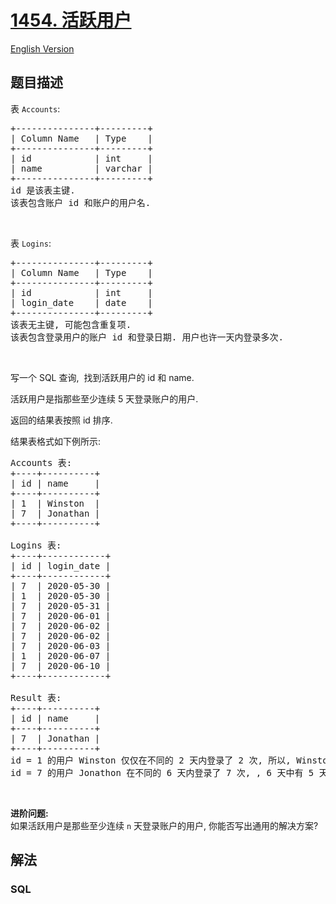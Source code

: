 # [1454. 活跃用户](https://leetcode-cn.com/problems/active-users)

[English Version](/solution/1400-1499/1454.Active%20Users/README_EN.md)

## 题目描述

<!-- 这里写题目描述 -->

<p>表 <code>Accounts</code>:</p>

<pre>
+---------------+---------+
| Column Name   | Type    |
+---------------+---------+
| id            | int     |
| name          | varchar |
+---------------+---------+
id 是该表主键.
该表包含账户 id 和账户的用户名.
</pre>

<p> </p>

<p>表 <code>Logins</code>:</p>

<pre>
+---------------+---------+
| Column Name   | Type    |
+---------------+---------+
| id            | int     |
| login_date    | date    |
+---------------+---------+
该表无主键, 可能包含重复项.
该表包含登录用户的账户 id 和登录日期. 用户也许一天内登录多次.
</pre>

<p> </p>

<p>写一个 SQL 查询,  找到活跃用户的 id 和 name.</p>

<p>活跃用户是指那些至少连续 5 天登录账户的用户.</p>

<p>返回的结果表按照 id 排序.</p>

<p>结果表格式如下例所示:</p>

<pre>
Accounts 表:
+----+----------+
| id | name     |
+----+----------+
| 1  | Winston  |
| 7  | Jonathan |
+----+----------+

Logins 表:
+----+------------+
| id | login_date |
+----+------------+
| 7  | 2020-05-30 |
| 1  | 2020-05-30 |
| 7  | 2020-05-31 |
| 7  | 2020-06-01 |
| 7  | 2020-06-02 |
| 7  | 2020-06-02 |
| 7  | 2020-06-03 |
| 1  | 2020-06-07 |
| 7  | 2020-06-10 |
+----+------------+

Result 表:
+----+----------+
| id | name     |
+----+----------+
| 7  | Jonathan |
+----+----------+
id = 1 的用户 Winston 仅仅在不同的 2 天内登录了 2 次, 所以, Winston 不是活跃用户.
id = 7 的用户 Jonathon 在不同的 6 天内登录了 7 次, , 6 天中有 5 天是连续的, 所以, Jonathan 是活跃用户.
</pre>

<p> </p>

<p><strong>进阶问题:</strong><br />
如果活跃用户是那些至少连续 <code>n</code> 天登录账户的用户, 你能否写出通用的解决方案?</p>


## 解法

<!-- 这里可写通用的实现逻辑 -->

<!-- tabs:start -->

### **SQL**

<!-- 这里可写当前语言的特殊实现逻辑 -->

```sql

```

<!-- tabs:end -->

